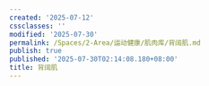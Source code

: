 ```yaml
---
created: '2025-07-12'
cssclasses: ''
modified: '2025-07-30'
permalink: /Spaces/2-Area/运动健康/肌肉库/背阔肌.md
publish: true
published: '2025-07-30T02:14:08.180+08:00'
title: 背阔肌
---
```

